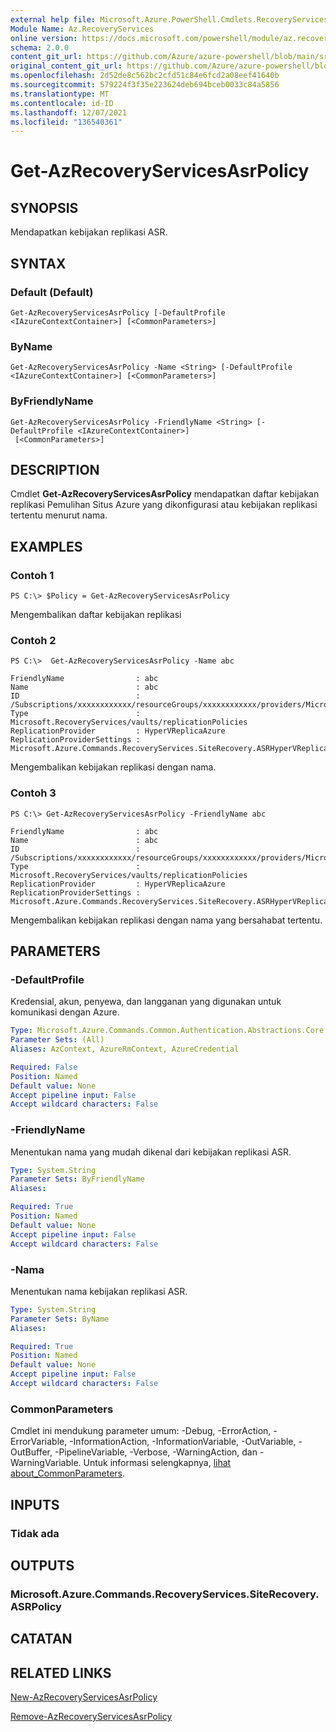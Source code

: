 ```yaml
---
external help file: Microsoft.Azure.PowerShell.Cmdlets.RecoveryServices.SiteRecovery.dll-Help.xml
Module Name: Az.RecoveryServices
online version: https://docs.microsoft.com/powershell/module/az.recoveryservices/get-azrecoveryservicesasrpolicy
schema: 2.0.0
content_git_url: https://github.com/Azure/azure-powershell/blob/main/src/RecoveryServices/RecoveryServices/help/Get-AzRecoveryServicesAsrPolicy.md
original_content_git_url: https://github.com/Azure/azure-powershell/blob/main/src/RecoveryServices/RecoveryServices/help/Get-AzRecoveryServicesAsrPolicy.md
ms.openlocfilehash: 2d52de8c562bc2cfd51c84e6fcd2a08eef41640b
ms.sourcegitcommit: 579224f3f35e223624deb694bceb0033c84a5856
ms.translationtype: MT
ms.contentlocale: id-ID
ms.lasthandoff: 12/07/2021
ms.locfileid: "136540361"
---
```

# Get-AzRecoveryServicesAsrPolicy

## SYNOPSIS
Mendapatkan kebijakan replikasi ASR.

## SYNTAX

### Default (Default)
```
Get-AzRecoveryServicesAsrPolicy [-DefaultProfile <IAzureContextContainer>] [<CommonParameters>]
```

### ByName
```
Get-AzRecoveryServicesAsrPolicy -Name <String> [-DefaultProfile <IAzureContextContainer>] [<CommonParameters>]
```

### ByFriendlyName
```
Get-AzRecoveryServicesAsrPolicy -FriendlyName <String> [-DefaultProfile <IAzureContextContainer>]
 [<CommonParameters>]
```

## DESCRIPTION
Cmdlet **Get-AzRecoveryServicesAsrPolicy** mendapatkan daftar kebijakan replikasi Pemulihan Situs Azure yang dikonfigurasi atau kebijakan replikasi tertentu menurut nama.

## EXAMPLES

### Contoh 1
```
PS C:\> $Policy = Get-AzRecoveryServicesAsrPolicy
```

Mengembalikan daftar kebijakan replikasi

### Contoh 2
```
PS C:\>  Get-AzRecoveryServicesAsrPolicy -Name abc

FriendlyName                : abc
Name                        : abc
ID                          : /Subscriptions/xxxxxxxxxxxx/resourceGroups/xxxxxxxxxxxx/providers/Microsoft.RecoveryServices/vaults/xxxxxxxxxxxx/replicationPolicies/abc
Type                        : Microsoft.RecoveryServices/vaults/replicationPolicies
ReplicationProvider         : HyperVReplicaAzure
ReplicationProviderSettings : Microsoft.Azure.Commands.RecoveryServices.SiteRecovery.ASRHyperVReplicaAzurePolicyDetails
```

Mengembalikan kebijakan replikasi dengan nama.

### Contoh 3
```
PS C:\> Get-AzRecoveryServicesAsrPolicy -FriendlyName abc

FriendlyName                : abc
Name                        : abc
ID                          : /Subscriptions/xxxxxxxxxxxx/resourceGroups/xxxxxxxxxxxx/providers/Microsoft.RecoveryServices/vaults/xxxxxxxxxxxx/replicationPolicies/abc
Type                        : Microsoft.RecoveryServices/vaults/replicationPolicies
ReplicationProvider         : HyperVReplicaAzure
ReplicationProviderSettings : Microsoft.Azure.Commands.RecoveryServices.SiteRecovery.ASRHyperVReplicaAzurePolicyDetails
```

Mengembalikan kebijakan replikasi dengan nama yang bersahabat tertentu.

## PARAMETERS

### -DefaultProfile
Kredensial, akun, penyewa, dan langganan yang digunakan untuk komunikasi dengan Azure.


```yaml
Type: Microsoft.Azure.Commands.Common.Authentication.Abstractions.Core.IAzureContextContainer
Parameter Sets: (All)
Aliases: AzContext, AzureRmContext, AzureCredential

Required: False
Position: Named
Default value: None
Accept pipeline input: False
Accept wildcard characters: False
```

### -FriendlyName
Menentukan nama yang mudah dikenal dari kebijakan replikasi ASR.

```yaml
Type: System.String
Parameter Sets: ByFriendlyName
Aliases:

Required: True
Position: Named
Default value: None
Accept pipeline input: False
Accept wildcard characters: False
```

### -Nama
Menentukan nama kebijakan replikasi ASR.

```yaml
Type: System.String
Parameter Sets: ByName
Aliases:

Required: True
Position: Named
Default value: None
Accept pipeline input: False
Accept wildcard characters: False
```

### CommonParameters
Cmdlet ini mendukung parameter umum: -Debug, -ErrorAction, -ErrorVariable, -InformationAction, -InformationVariable, -OutVariable, -OutBuffer, -PipelineVariable, -Verbose, -WarningAction, dan -WarningVariable. Untuk informasi selengkapnya, [lihat about_CommonParameters](http://go.microsoft.com/fwlink/?LinkID=113216).

## INPUTS

### Tidak ada

## OUTPUTS

### Microsoft.Azure.Commands.RecoveryServices.SiteRecovery.ASRPolicy

## CATATAN

## RELATED LINKS

[New-AzRecoveryServicesAsrPolicy](./New-AzRecoveryServicesAsrPolicy.md)

[Remove-AzRecoveryServicesAsrPolicy](./Remove-AzRecoveryServicesAsrPolicy.md)
